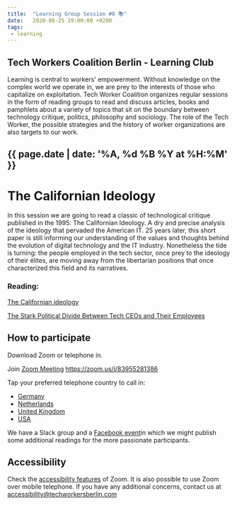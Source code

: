 ```yaml
---
title:  "Learning Group Session #8 📚"
date:   2020-06-25 19:00:00 +0200
tags:
 - learning
---
```


## Tech Workers Coalition Berlin - Learning Club
Learning is central to workers' empowerment. Without knowledge on the complex world we operate in, we are prey to the interests of those who capitalize on exploitation. Tech Worker Coalition organizes regular sessions in the form of reading groups to read and discuss articles, books and pamphlets about a variety of topics that sit on the boundary between technology critique, politics, philosophy and sociology. The role of the Tech Worker, the possible strategies and the history of worker organizations are also targets to our work.

## {{ page.date | date: '%A, %d %B %Y at %H:%M' }}

# The Californian Ideology

In this session we are going to read a classic of technological critique published in the 1995: The Californian Ideology. A dry and precise analysis of the ideology that pervaded the American IT. 25 years later, this short paper is still informing our understanding of the values and thoughts behind the evolution of digital technology and the IT industry. Nonetheless the tide is turning: the people employed in the tech sector, once prey to the ideology of their élites, are moving away from the libertarian positions that once characterized this field and its narratives.

### Reading:

[The Californian ideology](http://www.imaginaryfutures.net/2007/04/17/the-californian-ideology-2/)

[The Stark Political Divide Between Tech CEOs and Their Employees](https://newrepublic.com/article/153046/stark-political-divide-tech-ceos-employees)


## How to participate

Download Zoom or telephone in.

Join [Zoom Meeting](https://zoom.us/j/83955281386) https://zoom.us/j/83955281386

Tap your preferred telephone country to call in:
- <a href="tel:+496950502596,,787223227#">Germany</a>
- <a href="tel:+31207947345,,787223227#">Netherlands</a>
- <a href="tel:+442080806592,,787223227#">United Kingdom</a>
- <a href="tel:+12532158782,,787223227#">USA</a>

We have a Slack group and a [Facebook event](https://www.facebook.com/events/182645889738877/)in which we might publish some additional readings for the more passionate participants.

## Accessibility

Check the [accessibility features](https://zoom.us/accessibility) of Zoom. It is also possible to use Zoom over mobile telephone. If you have any additional concerns, contact us at accessibility@techworkersberlin.com
